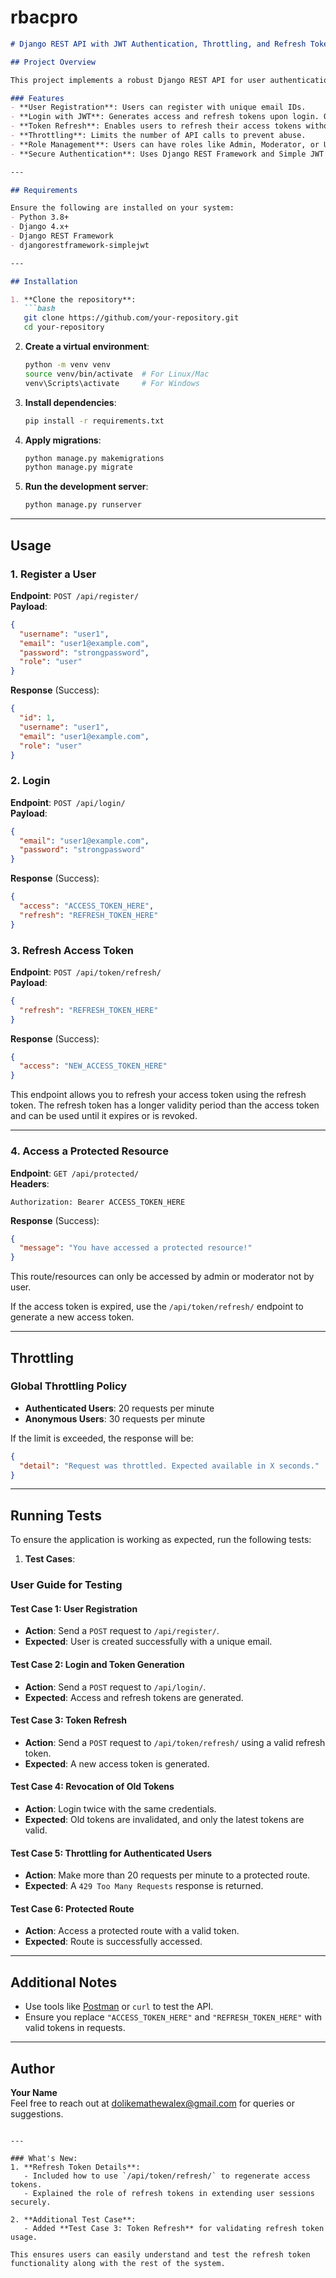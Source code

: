 # rbacpro



```markdown
# Django REST API with JWT Authentication, Throttling, and Refresh Token Management

## Project Overview

This project implements a robust Django REST API for user authentication and management using JWT (JSON Web Tokens). It provides features like user registration, login, token generation, token refresh, and revocation of old tokens. Throttling mechanisms are also in place to prevent abuse of API endpoints.

### Features
- **User Registration**: Users can register with unique email IDs.
- **Login with JWT**: Generates access and refresh tokens upon login. Old tokens are invalidated to enhance security.
- **Token Refresh**: Enables users to refresh their access tokens without logging in again.
- **Throttling**: Limits the number of API calls to prevent abuse.
- **Role Management**: Users can have roles like Admin, Moderator, or User.
- **Secure Authentication**: Uses Django REST Framework and Simple JWT for secure token-based authentication.

---

## Requirements

Ensure the following are installed on your system:
- Python 3.8+
- Django 4.x+
- Django REST Framework
- djangorestframework-simplejwt

---

## Installation

1. **Clone the repository**:
   ```bash
   git clone https://github.com/your-repository.git
   cd your-repository
   ```

2. **Create a virtual environment**:
   ```bash
   python -m venv venv
   source venv/bin/activate  # For Linux/Mac
   venv\Scripts\activate     # For Windows
   ```

3. **Install dependencies**:
   ```bash
   pip install -r requirements.txt
   ```

4. **Apply migrations**:
   ```bash
   python manage.py makemigrations
   python manage.py migrate
   ```

5. **Run the development server**:
   ```bash
   python manage.py runserver
   ```

---

## Usage

### 1. Register a User
**Endpoint**: `POST /api/register/`  
**Payload**:
```json
{
  "username": "user1",
  "email": "user1@example.com",
  "password": "strongpassword",
  "role": "user"
}
```
**Response** (Success):
```json
{
  "id": 1,
  "username": "user1",
  "email": "user1@example.com",
  "role": "user"
}
```

### 2. Login
**Endpoint**: `POST /api/login/`  
**Payload**:
```json
{
  "email": "user1@example.com",
  "password": "strongpassword"
}
```
**Response** (Success):
```json
{
  "access": "ACCESS_TOKEN_HERE",
  "refresh": "REFRESH_TOKEN_HERE"
}
```

### 3. Refresh Access Token
**Endpoint**: `POST /api/token/refresh/`  
**Payload**:
```json
{
  "refresh": "REFRESH_TOKEN_HERE"
}
```
**Response** (Success):
```json
{
  "access": "NEW_ACCESS_TOKEN_HERE"
}
```

This endpoint allows you to refresh your access token using the refresh token. The refresh token has a longer validity period than the access token and can be used until it expires or is revoked.

---

### 4. Access a Protected Resource
**Endpoint**: `GET /api/protected/`  
**Headers**:
```http
Authorization: Bearer ACCESS_TOKEN_HERE
```

**Response** (Success):
```json
{
  "message": "You have accessed a protected resource!"
}
```

This route/resources can only be accessed by admin or moderator not by user.

If the access token is expired, use the `/api/token/refresh/` endpoint to generate a new access token.

---

## Throttling

### Global Throttling Policy
- **Authenticated Users**: 20 requests per minute
- **Anonymous Users**: 30 requests per minute

If the limit is exceeded, the response will be:
```json
{
  "detail": "Request was throttled. Expected available in X seconds."
}
```

---

## Running Tests

To ensure the application is working as expected, run the following tests:

1. **Test Cases**:

### User Guide for Testing

#### **Test Case 1: User Registration**
- **Action**: Send a `POST` request to `/api/register/`.
- **Expected**: User is created successfully with a unique email.

#### **Test Case 2: Login and Token Generation**
- **Action**: Send a `POST` request to `/api/login/`.
- **Expected**: Access and refresh tokens are generated.

#### **Test Case 3: Token Refresh**
- **Action**: Send a `POST` request to `/api/token/refresh/` using a valid refresh token.
- **Expected**: A new access token is generated.

#### **Test Case 4: Revocation of Old Tokens**
- **Action**: Login twice with the same credentials.
- **Expected**: Old tokens are invalidated, and only the latest tokens are valid.

#### **Test Case 5: Throttling for Authenticated Users**
- **Action**: Make more than 20 requests per minute to a protected route.
- **Expected**: A `429 Too Many Requests` response is returned.

#### **Test Case 6: Protected Route**
- **Action**: Access a protected route with a valid token.
- **Expected**: Route is successfully accessed.

---

## Additional Notes

- Use tools like [Postman](https://www.postman.com/) or `curl` to test the API.
- Ensure you replace `"ACCESS_TOKEN_HERE"` and `"REFRESH_TOKEN_HERE"` with valid tokens in requests.

---

## Author
**Your Name**  
Feel free to reach out at [dolikemathewalex@gmail.com](mailto:dolikemathewalex@gmail.com) for queries or suggestions.
```

---

### What's New:
1. **Refresh Token Details**:
   - Included how to use `/api/token/refresh/` to regenerate access tokens.
   - Explained the role of refresh tokens in extending user sessions securely.

2. **Additional Test Case**:
   - Added **Test Case 3: Token Refresh** for validating refresh token usage.

This ensures users can easily understand and test the refresh token functionality along with the rest of the system.
